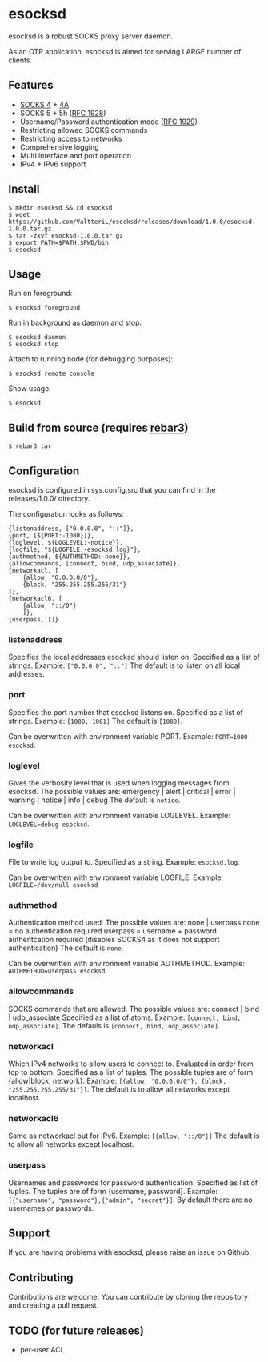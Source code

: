 esocksd
=====

esocksd is a robust SOCKS proxy server daemon. 

As an OTP application, esocksd is aimed for serving LARGE number of clients.


Features
-----
- [SOCKS 4](https://www.openssh.com/txt/socks4.protocol) + [4A](https://www.openssh.com/txt/socks4a.protocol)
- SOCKS 5 + 5h ([RFC 1928](https://datatracker.ietf.org/doc/html/rfc1928))
- Username/Password authentication mode ([RFC 1929](https://datatracker.ietf.org/doc/html/rfc1929))
- Restricting allowed SOCKS commands
- Restricting access to networks
- Comprehensive logging
- Multi interface and port operation
- IPv4 + IPv6 support


Install
-----

    $ mkdir esocksd && cd esocksd
    $ wget https://github.com/ValtteriL/esocksd/releases/download/1.0.0/esocksd-1.0.0.tar.gz
    $ tar -zxvf esocksd-1.0.0.tar.gz
    $ export PATH=$PATH:$PWD/bin
    $ esocksd


Usage
-----

Run on foreground:
    
    $ esocksd foreground

Run in background as daemon and stop:

    $ esocksd daemon
    $ esocksd stop

Attach to running node (for debugging purposes):

    $ esocksd remote_console

Show usage:
    
    $ esocksd


Build from source (requires [rebar3](https://rebar3.org/))
-----

    $ rebar3 tar


Configuration
-----

esocksd is configured in sys.config.src that you can find in the releases/1.0.0/ directory.


The configuration looks as follows:

```
{listenaddress, ["0.0.0.0", "::"]}, 
{port, [${PORT:-1080}]}, 
{loglevel, ${LOGLEVEL:-notice}}, 
{logfile, "${LOGFILE:-esocksd.log}"}, 
{authmethod, ${AUTHMETHOD:-none}},
{allowcommands, [connect, bind, udp_associate]},
{networkacl, [
    {allow, "0.0.0.0/0"},
    {block, "255.255.255.255/31"}
]},
{networkacl6, [
    {allow, "::/0"}
    ]},
{userpass, []}
```

### listenaddress
Specifies the local addresses esocksd should listen on.
Specified as a list of strings. Example: `["0.0.0.0", "::"]`
The default is to listen on all local addresses.

### port
Specifies the port number that esocksd listens on. 
Specified as a list of strings. Example: `[1080, 1081]`
The default is `[1080]`.

Can be overwritten with environment variable PORT. Example: `PORT=1080 esocksd`.

### loglevel
Gives the verbosity level that is used when logging messages from esocksd. The possible values are: 
emergency | alert | critical | error | warning | notice | info | debug
The default is `notice`.

Can be overwritten with environment variable LOGLEVEL. Example: `LOGLEVEL=debug esocksd`.

### logfile
File to write log output to. Specified as a string.
Example: `esocksd.log`.

Can be overwritten with environment variable LOGFILE. Example: `LOGFILE=/dev/null esocksd`

### authmethod
Authentication method used. The possible values are:
none | userpass
none = no authentication required
userpass = username + password authentcation required (disables SOCKS4 as it does not support authentication)
The default is `none`.

Can be overwritten with environment variable AUTHMETHOD. Example: `AUTHMETHOD=userpass esocksd`

### allowcommands
SOCKS commands that are allowed. The possible values are: 
connect | bind | udp_associate
Specified as a list of atoms. Example: `[connect, bind, udp_associate]`.
The defauls is `[connect, bind, udp_associate]`.

### networkacl
Which IPv4 networks to allow users to connect to. Evaluated in order from top to bottom.
Specified as a list of tuples. The possible tuples are of form {allow|block, network}.
Example: `[{allow, "0.0.0.0/0"}, {block, "255.255.255.255/31"}]`.
The default is to allow all networks except localhost.

### networkacl6
Same as networkacl but for IPv6.
Example: `[{allow, "::/0"}]`
The default is to allow all networks except localhost.

### userpass
Usernames and passwords for password authentication.
Specified as list of tuples. The tuples are of form {username, password}.
Example: `[{"username", "password"},{"admin", "secret"}]`.
By default there are no usernames or passwords.


Support
-----
If you are having problems with esocksd, please raise an issue on Github.


Contributing
-----
Contributions are welcome. You can contribute by cloning the repository and creating a pull request.


TODO (for future releases)
-----
- per-user ACL